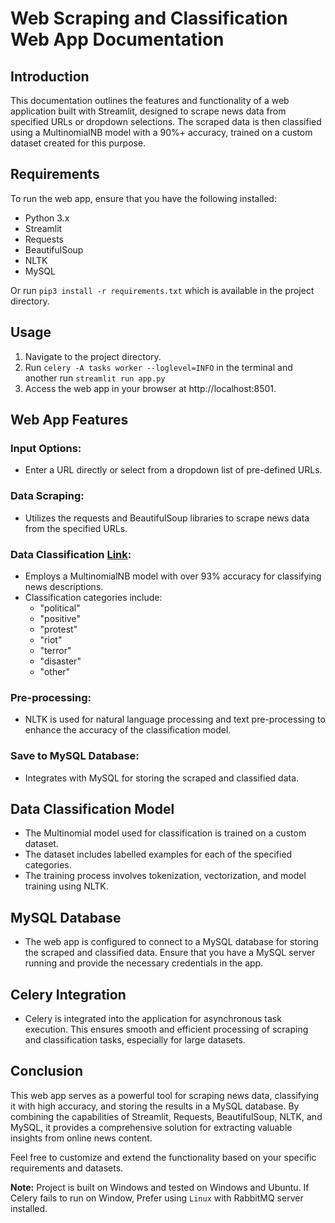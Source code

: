 # Web Scraping and Classification Web App Documentation

## Introduction
This documentation outlines the features and functionality of a web application built with Streamlit, designed to scrape news data from specified URLs or dropdown selections. The scraped data is then classified using a MultinomialNB model with a 90%+ accuracy, trained on a custom dataset created for this purpose.

## Requirements
To run the web app, ensure that you have the following installed:
- Python 3.x
- Streamlit
- Requests
- BeautifulSoup
- NLTK
- MySQL

Or run `pip3 install -r requirements.txt` which is available in the project directory.

## Usage
1. Navigate to the project directory.
2. Run `celery -A tasks worker --loglevel=INFO` in the terminal and another run `streamlit run app.py`
3. Access the web app in your browser at http://localhost:8501.

## Web App Features
### Input Options:
- Enter a URL directly or select from a dropdown list of pre-defined URLs.

### Data Scraping:
- Utilizes the requests and BeautifulSoup libraries to scrape news data from the specified URLs.

### Data Classification [Link](https://www.kaggle.com/datasets/akashhiremath25/eventclassifier-twitter-data-set/data):
- Employs a MultinomialNB model with over 93% accuracy for classifying news descriptions.
- Classification categories include:
  - "political"
  - "positive"
  - "protest"
  - "riot"
  - "terror"
  - "disaster"
  - "other"

### Pre-processing:
- NLTK is used for natural language processing and text pre-processing to enhance the accuracy of the classification model.

### Save to MySQL Database:
- Integrates with MySQL for storing the scraped and classified data.

## Data Classification Model
- The Multinomial model used for classification is trained on a custom dataset.
- The dataset includes labelled examples for each of the specified categories.
- The training process involves tokenization, vectorization, and model training using NLTK.

## MySQL Database
- The web app is configured to connect to a MySQL database for storing the scraped and classified data. Ensure that you have a MySQL server running and provide the necessary credentials in the app.

## Celery Integration
- Celery is integrated into the application for asynchronous task execution. This ensures smooth and efficient processing of scraping and classification tasks, especially for large datasets.

## Conclusion
This web app serves as a powerful tool for scraping news data, classifying it with high accuracy, and storing the results in a MySQL database. By combining the capabilities of Streamlit, Requests, BeautifulSoup, NLTK, and MySQL, it provides a comprehensive solution for extracting valuable insights from online news content.

Feel free to customize and extend the functionality based on your specific requirements and datasets.

**Note:** Project is built on Windows and tested on Windows and Ubuntu. If Celery fails to run on Window, Prefer using `Linux` with RabbitMQ server installed.
